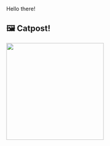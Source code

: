 Hello there!



## 🖼️ Catpost!

<sub>
    <img src="https://cdn2.thecatapi.com/images/85i.jpg" height="256">
</sub>

